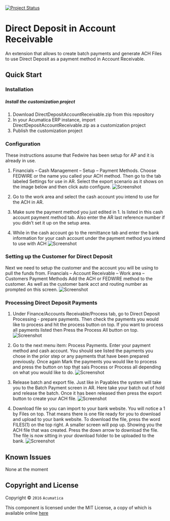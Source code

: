 [![Project Status](http://opensource.box.com/badges/active.svg)](http://opensource.box.com/badges)

Direct Deposit in Account Receivable
==================================

An extension that allows to create batch payments and generate ACH Files to use Direct Deposit as a payment method in Account Receivable.

Quick Start
-----------

### Installation

##### Install the customization project
1. Download DirectDepositAccountReceivable.zip from this repository
2. In your Acumatica ERP instance, import DirectDepositAccountReceivable.zip as a customization project
3. Publish the customization project

### Configuration
These instructions assume that Fedwire has been setup for AP and it is already in use.
1. Financials – Cash Management – Setup – Payment Methods. Choose FEDWIRE or the name you called your ACH method. Then go to the tab labeled Settings for use in AR. Select the export scenario as it shows on the image below and then click auto configure.
![Screenshot](/_ASSETS/ReadMe/1.png)

2. Go to the work area and select the cash account you intend to use for the ACH in AR.
3. Make sure the payment method you just edited in 1. Is listed in this cash account payment method tab. Also enter the AR last reference number if you didn’t set it up on the setup area.
4. While in the cash account go to the remittance tab and enter the bank information for your cash account under the payment method you intend to use with ACH
![Screenshot](/_ASSETS/ReadMe/2.png)


### Setting up the Customer for Direct Deposit
Next we need to setup the customer and the account you will be using to pull the funds from.
Financials – Account Receivable – Work area – Customers Payment Methods
Add the ACH or FEDWIRE method to the customer. As well as the customer bank acct and routing number as prompted on this screen.
![Screenshot](/_ASSETS/ReadMe/3.png)


### Processing Direct Deposit Payments
1. Under Finance/Accounts Receivable/Process tab, go to Direct Deposit Processing - prepare payments. Then check the payments you would like to process and hit the process button on top. If you want to process all payments listed then Press the Process All button on top.
![Screenshot](/_ASSETS/ReadMe/4.png)

2. Go to the next menu item: Process Payments. Enter your payment method and cash account. You should see listed the payments you chose in the prior step or any payments that have been prepared previously. Once again Mark the payments you would like to process and press the button on top that sais Process or Process all depending on what you would like to do.
![Screenshot](/_ASSETS/ReadMe/5.png)

3. Release batch and export file. Just like in Payables the system will take you to the Batch Payment screen in AR. Here take your batch out of hold and release the batch. Once it has been released then press the export button to create your ACH file.
![Screenshot](/_ASSETS/ReadMe/6.png)

4. Download file so you can import to your bank website. You will notice a 1 by Files on top. That means there is one file ready for you to download and upload to your bank website. To download the file, press the word FILES(1) on the top right. A smaller screen will pop up. Showing you the ACH file that was created. Press the down arrow to download the file. The file is now sitting in your download folder to be uploaded to the bank.
![Screenshot](/_ASSETS/ReadMe/7.png)


Known Issues
------------
None at the moment

## Copyright and License

Copyright © `2016` `Acumatica`

This component is licensed under the MIT License, a copy of which is available online [here](LICENSE)

